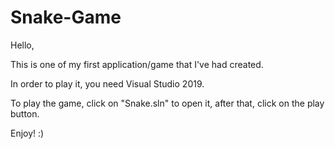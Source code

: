 # Snake-Game

Hello,

This is one of my first application/game that I've had created.

In order to play it, you need Visual Studio 2019.

To play the game, click on "Snake.sln" to open it, after that, click on the play button. 

Enjoy! :) 

